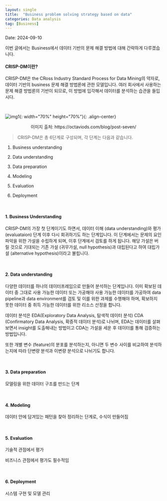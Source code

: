 ```yaml
---
layout: single
title:  "Business problem solving strategy based on data"
categories: Data analysis
tag: [Business]
---
```


Date: 2024-09-10

이번 글에서는 Business에서 데이터 기반의 문제 해결 방법에 대해 간략하게 다루겠습니다.  

#### CRISP-DM이란?

CRISP-DM은 the CRoss Industry Standard Process for Data Mining의 약자로, 데이터 기반의 business 문제 해결 방법론에 관한 모델입니다.
여러 회사에서 사용하는 문제 해결 방법론의 기반이 되므로, 이 방법에 입각해서 데이터를 분석하는 습관을 들입시다.

<br/>

![img1](https://octaviods.com/images/CRISP-DM_Process_Diagram.png){: width="70%" height="70%"}{: .align-center}
<center>이미지 출처: https://octaviods.com/blog/post-seven/</center>

> CRISP-DM은 총 6단계로 구성되며, 각 단계는 다음과 같습니다.

1. Business understanding

2. Data understanding

3. Data preparation

4. Modeling

5. Evaluation

6. Deployment

<br/>

#### 1. Business Understanding

CRISP-DM의 가장 첫 단계이기도 하면서, 데이터 이해 (data understanding)와 평가 (evaluataion) 단계 이후 다시 회귀하기도 하는 단계입니다.
이 단계에서는 문제의 요인 파악을 위한 가설을 수립하게 되며, 이후 단계에서 검토를 하게 됩니다.
해당 가설은 버릴 것으로 기대되는 기존 가설 (귀무가설, null hypothesis)과 대립된다고 하여 대립가설 (alternative hypothesis)이라고 불립니다.

<br/>

#### 2. Data understanding

다양한 데이터를 하나의 데이터프레임으로 만들어 분석하는 단계입니다. 이미 확보된 데이터 중 그대로 사용 가능한 데이터 또는 가공해야 사용 가능한 데이터를 가공하여 data pipeline과 data environment를 검토 및 이를 위한 과제를 수행해야 하며, 확보하지 못한 데이터 중 취득 가능한 데이터를 위한 리소스 산정을 합니다.

데이터 분석은 EDA(Exploratory Data Analysis, 탐색적 데이터 분석) CDA (Confirmatory Data Analysis, 확증적 데이터 분석)로 나뉘며, EDA는 데이터를 살펴보면서 insight를 도출해내는 방법이고 CDA는 가설을 세운 후 데이터를 통해 검증하는 방법입니다.

또한 개별 변수 (feature)의 분포를 분석하는지, 아니면 두 변수 사이를 비교하여 분석하는지에 따라 단변량 분석과 이변량 분석으로 나뉘기도 합니다.

<br/>

#### 3. Data preparation

모델링을 위한 데이터 구조를 만드는 단계

<br/>

#### 4. Modeling

데이터 안에 담겨있는 패턴을 찾아 정리하는 단계로, 수식이 만들어짐

<br/>

#### 5. Evaluation

기술적 관점에서 평가

비즈니스 관점에서 평가도 필수적임

<br/>

#### 6. Deployment

시스템 구현 및 모델 관리